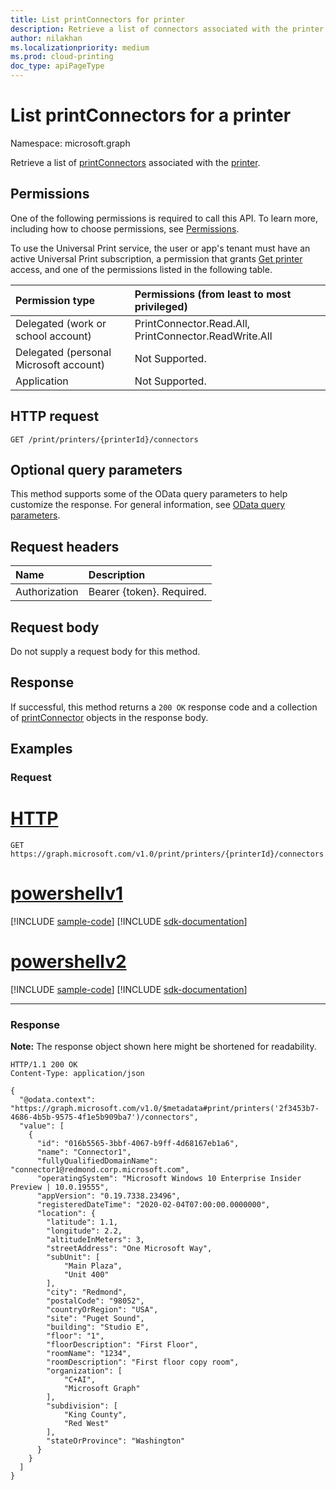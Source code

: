 ```yaml
---
title: List printConnectors for printer
description: Retrieve a list of connectors associated with the printer.
author: nilakhan
ms.localizationpriority: medium
ms.prod: cloud-printing
doc_type: apiPageType
---
```


# List printConnectors for a printer
Namespace: microsoft.graph

Retrieve a list of [printConnectors](../resources/printconnector.md) associated with the [printer](../resources/printer.md).

## Permissions
One of the following permissions is required to call this API. To learn more, including how to choose permissions, see [Permissions](/graph/permissions-reference).

To use the Universal Print service, the user or app's tenant must have an active Universal Print subscription, a permission that grants [Get printer](printer-get.md) access, and one of the permissions listed in the following table.

|Permission type | Permissions (from least to most privileged) |
|:---------------|:--------------------------------------------|
|Delegated (work or school account)| PrintConnector.Read.All, PrintConnector.ReadWrite.All |
|Delegated (personal Microsoft account)|Not Supported.|
|Application| Not Supported. |

## HTTP request

<!-- {
  "blockType": "ignored"
}
-->
``` http
GET /print/printers/{printerId}/connectors
```

## Optional query parameters
This method supports some of the OData query parameters to help customize the response. For general information, see [OData query parameters](/graph/query-parameters).

## Request headers
|Name|Description|
|:---|:---|
|Authorization|Bearer {token}. Required.|

## Request body
Do not supply a request body for this method.

## Response

If successful, this method returns a `200 OK` response code and a collection of [printConnector](../resources/printconnector.md) objects in the response body.

## Examples

### Request

# [HTTP](#tab/http)
<!-- {
  "blockType": "request",
  "name": "list_printconnector_2"
}
-->
``` http
GET https://graph.microsoft.com/v1.0/print/printers/{printerId}/connectors
```

# [powershellv1](#tab/powershellv1)
[!INCLUDE [sample-code](../includes/snippets/powershellv1/list-printconnector-2-powershellv1-snippets.md)]
[!INCLUDE [sdk-documentation](../includes/snippets/snippets-sdk-documentation-link.md)]

# [powershellv2](#tab/powershellv2)
[!INCLUDE [sample-code](../includes/snippets/powershellv2/list-printconnector-2-powershellv2-snippets.md)]
[!INCLUDE [sdk-documentation](../includes/snippets/snippets-sdk-documentation-link.md)]

---



### Response
**Note:** The response object shown here might be shortened for readability.
<!-- {
  "blockType": "response",
  "truncated": true,
  "@odata.type": "Collection(microsoft.graph.printConnector)"
}
-->
``` http
HTTP/1.1 200 OK
Content-Type: application/json

{
  "@odata.context": "https://graph.microsoft.com/v1.0/$metadata#print/printers('2f3453b7-4686-4b5b-9575-4f1e5b909ba7')/connectors",
  "value": [
    {
      "id": "016b5565-3bbf-4067-b9ff-4d68167eb1a6",
      "name": "Connector1",
      "fullyQualifiedDomainName": "connector1@redmond.corp.microsoft.com",
      "operatingSystem": "Microsoft Windows 10 Enterprise Insider Preview | 10.0.19555",
      "appVersion": "0.19.7338.23496",
      "registeredDateTime": "2020-02-04T07:00:00.0000000",
      "location": {
        "latitude": 1.1,
        "longitude": 2.2,
        "altitudeInMeters": 3,
        "streetAddress": "One Microsoft Way",
        "subUnit": [
            "Main Plaza",
            "Unit 400"
        ],
        "city": "Redmond",
        "postalCode": "98052",
        "countryOrRegion": "USA",
        "site": "Puget Sound",
        "building": "Studio E",
        "floor": "1",
        "floorDescription": "First Floor",
        "roomName": "1234",
        "roomDescription": "First floor copy room",
        "organization": [
            "C+AI",
            "Microsoft Graph"
        ],
        "subdivision": [
            "King County",
            "Red West"
        ],
        "stateOrProvince": "Washington"
      }
    }
  ]
}
```

